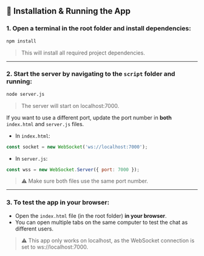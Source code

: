 ## 🔧 Installation & Running the App

### 1. Open a terminal in the root folder and install dependencies:

```bash
npm install
```

> This will install all required project dependencies.
> 

---

### 2. Start the server by navigating to the `script` folder and running:

```bash
node server.js
```

> The server will start on localhost:7000.
> 

If you want to use a different port, update the port number in **both** `index.html` and `server.js` files.

- In `index.html`:

```jsx
const socket = new WebSocket('ws://localhost:7000');
```

- In `server.js`:

```jsx
const wss = new WebSocket.Server({ port: 7000 });
```

> ⚠️ Make sure both files use the same port number.
> 

---

### 3. To test the app in your browser:

- Open the `index.html` file (in the root folder) **in your browser**.
- You can open multiple tabs on the same computer to test the chat as different users.

> ⚠️ This app only works on localhost, as the WebSocket connection is set to ws://localhost:7000.
>
